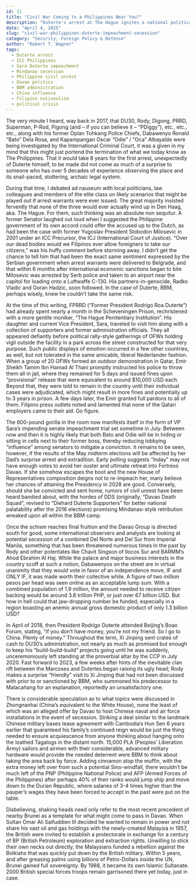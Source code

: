 ```yaml
---
id: 11
title: "Civil War Coming to a Philippines Near You?"
description: "Duterte's arrest at The Hague ignites a national political crisis, threatening Sara Duterte's career, stirring Mindanaoan secessionist talk, and courting China into the mix."
date: "April 4, 2025"
slug: "civil-war-philippines-duterte-impeachment-secession"
category: "Security, Foreign Policy & Defense"
author: "Robert T. Wagner"
tags:
  - Duterte arrest
  - ICC Philippines
  - Sara Duterte impeachment
  - Mindanao secession
  - Philippine civil unrest
  - Davao politics
  - BBM administration
  - China influence
  - Filipino nationalism
  - political crisis
---
```


The very minute I heard, way back in 2017, that DU30, Rody, Digong, PRRD, Superman, P-Rod, Pigong (and – if you can believe it – “PDiggy”), etc., etc., etc., along with his former Oplan Tohkang Police Chiefs, Dabawenyo Ronald “Bato” Dela Rosa, and Kapampangan Oscar “Odie” / “Oca” Albayalde were being investigated by the International Criminal Court, it was a given in my mind that this might just portend the termination of what we today know as The Philippines. That it would take 8 years for the first arrest, unexpectedly of Duterte himself, to be made did not come as much of a surprise to someone who has over 5 decades of experience observing the place and its snail-paced, stuttering, archaic legal system.

During that time, I debated ad nauseum with local politicians, law colleagues and members of the elite class on likely scenarios that might be played out if arrest warrants were ever issued. The great majority insisted fervently that none of the three would ever actually wind up in Den Haag, aka. The Hague. For them, such thinking was an absolute non sequitur. A former Senator laughed out loud when I suggested the Philippine government of its own accord could offer the accused up to the Dutch, as had been the case with former Yugoslav President Slobodon Milosevic in 2001 under an ICC Precursor, the ICJ (International Court of Justice). “Over our dead bodies would we Filipinos ever allow foreigners to take our citizens,” was his huffy comment before storming away. I didn’t get the chance to tell him that had been the exact same sentiment expressed by the Serbian government when arrest warrants were delivered to Belgrade, and that within 6 months after international economic sanctions began to bite Milosevic was arrested by Serb police and taken to an airport near the capitol for loading onto a Luftwaffe C-130. His partners-in-genocide, Radko Vladic and Goran Hadzic, soon followed. In the case of Duterte, BBM, perhaps wisely, knew he couldn’t take the same risk.

At the time of this writing, FPRRD (“Former President Rodrigo Roa Duterte”) had already spent nearly a month in the Scheveningen Prison, rechristened with a more gentile moniker, “The Hague Penitentiary Institution”. His daughter and current Vice President, Sara, traveled to visit him along with a collection of supporters and former administration officials. They all appeared defiantly before political rally-style gatherings of OFWs holding vigil outside the facility in a park across the street constructed for that very purpose. Such public displays of emotion occurred in a few other countries, as well, but not tolerated in the same amicable, liberal Nederlander fashion. When a group of 20 OFWs formed an outdoor demonstration in Qatar, Emir Sheikh Tamim Ibn Hamad Al Thani promptly instructed his police to throw them all in jail, where they remained for 5 days and issued fines upon “provisional” release that were equivalent to around $10,000 USD each. Beyond that, they were told to remain in the country until their individual cases were adjudicated, which might result in more fines and potentially up to 3 years in prison. A few days later, the Emir granted full pardons to all of them. Filipino press outlets noted and lamented that none of the Qatari employers came to their aid. Go figure.

The 600-pound gorilla in the room now manifests itself in the form of VP Sara’s impending senate impeachment trial set sometime in July. Between now and then it is highly likely that both Bato and Odie will be in hiding or sitting in cells next to their former boss, thereby reducing lobbying “influence” among senators to mitigate a conviction. It remains to be seen, however, if the results of the May midterm elections will be affected by her Dad’s surprise arrest and extradition. Early polling suggests “Inday” may not have enough votes to avoid her ouster and ultimate retreat into Fortress Davao. If she somehow escapes the boot and the new House of Representatives composition deigns not to re-impeach her, many believe her chances of attaining the Presidency in 2028 are good. Conversely, should she be convicted and sent home, rumors of civil unrest have been heard bandied about, with the hordes of DDS (originally, “Davao Death Squad”, revised to “Diehard Duterte Supporters” for better national palatability after the 2016 elections) promising Mindanao-style retribution wreaked upon all within the BBM camp.

Once the schism reaches final fruition and the Davao Group is directed south for good, some international observers and analysts are looking at potential secession of a combined Del Norte and Del Sur from Imperial Manila, something that has been threatened numerous times in the past by Rody and other potentates like Chavit Singson of Ilocos Sur and BARMM’s Ahod Ebrahim Al Haj. While the palace and major business interests in the country scoff at such a notion, Dabawenyos on the street are in virtual unanimity that they would vote in favor of an independence move, IF and ONLY IF, it was made worth their collective while. A figure of two million pesos per head was seen online as an acceptable lump sum. With a combined population of 1.9 million, the amount needed to receive citizen backing would be around 3.8 trillion PHP, or just over 67 billion USD. But how in hell could that jaw-dropping number be funded, especially in a region boasting an anemic annual gross domestic product of only 1.3 billion USD?

In April of 2018, then President Rodrigo Duterte attended Beijing’s Boao Forum, stating, “if you don’t have money, you’re not my friend. So I go to China. Plenty of money.” Throughout the term, Xi Jinping sent crates of cash to DU30’s administration, not nearly as much as promised but enough to keep his “build-build-build” projects going until he was suddenly, unceremoniously left standing at the proverbial altar by the CCP in July 2020. Fast forward to 2023, a few weeks after hints of the inevitable clan rift between the Marcoses and Dutertes began raising its ugly head; Rody makes a surprise “friendly” visit to Xi Jinping that had not been discussed with prior to or sanctioned by BBM, who summoned his predecessor to Malacañang for an explanation, reportedly an unsatisfactory one.

There is considerable speculation as to what topics were discussed in Zhongnanhai (China’s equivalent to the White House), none the least of which was an alleged offer by Davao to host Chinese naval and air force installations in the event of secession. Striking a deal similar to the landmark Chinese military bases lease agreement with Cambodia’s Hun Sen 6 years earlier that guaranteed his family’s continued reign would be just the thing needed to ensure acquiescence from anyone thinking about hanging onto the loathed Tagalogs in the distant north. 15,000 PLA (Peoples’ Liberation Army) sailors and airmen with their considerable, advanced military hardware would provide the needed deterrent were BBM to think about taking the area back by force. Adding cinnamon atop the muffin, with the extra money left over from such a potential Sino-windfall, there wouldn’t be much left of the PNP (Philippine National Police) and AFP (Armed Forces of the Philippines) after perhaps 40% of their ranks would jump ship and move down to the Durian Republic, where salaries of 3-4 times higher than the pauper’s wages they have been forced to accept in the past were put on the table.

Disbelieving, shaking heads need only refer to the most recent precedent of nearby Brunei as a template for what might come to pass in Davao. When Sultan Omar Ali Saifuddien III decided he wanted to remain in power and not share his vast oil and gas holdings with the newly-created Malaysia in 1957, the British were invited to establish a protectorate in exchange for a century of BP (British Petroleum) exploration and extraction rights. Unwilling to stick their own necks out directly, the Malaysians funded a rebellion against the Bolkiahs that was quickly put down by the British military. Within 5 years, and after greasing palms using billions of Petro-Dollars inside the UN, Brunei gained full sovereignty. By 1988, it became its own Islamic Sultanate. 2000 British special forces troops remain garrisoned there yet today, just in case.
